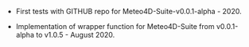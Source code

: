 - First tests with GITHUB repo for Meteo4D-Suite-v0.0.1-alpha - 2020.

- Implementation of wrapper function for Meteo4D-Suite from v0.0.1-alpha to v1.0.5 - August 2020.
